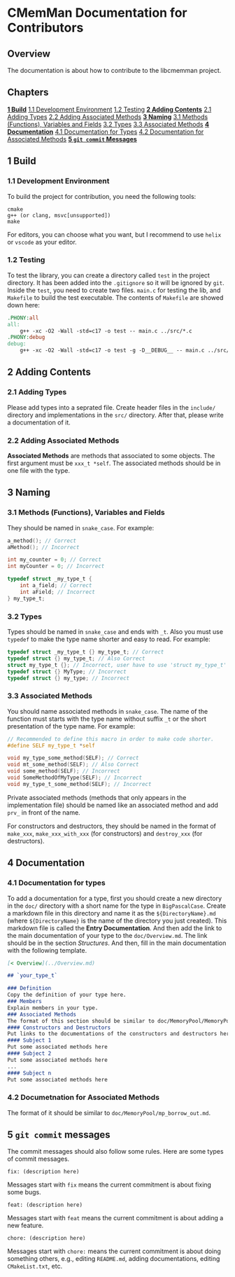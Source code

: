 # CMemMan Documentation for Contributors

## Overview

The documentation is about how to contribute to the libcmemman project.

## Chapters
**[1 Build](#11-build)**
[1.1 Development Environment](#11-development-environment)
[1.2 Testing](#12-testing)
**[2 Adding Contents](#2-adding-contents)**
[2.1 Adding Types](#21-adding-types)
[2.2 Adding Associated Methods](#22-adding-associated-methods)
**[3 Naming](#3-naming)**
[3.1 Methods (Functions), Variables and Fields](#31-methods-functions-variables-and-fields)
[3.2 Types](#32-types)
[3.3 Associated Methods](#33-associated-methods)
**[4 Documentation](#4-documentation)**
[4.1 Documentation for Types](#41-documentation-for-types)
[4.2 Documentation for Associated Methods](#42-documetnation-for-associated-methods)
**[5 `git commit` Messages](#5-git-commit-messages)**

## 1 Build

### 1.1 Development Environment

To build the project for contribution, you need the following tools:
```
cmake
g++ (or clang, msvc[unsupported])
make
```

For editors, you can choose what you want, but I recommend to use `helix` or `vscode` as your editor.
### 1.2 Testing
To test the library, you can create a directory called `test` in the project directory. It has been added into the `.gitignore` so it will be ignored by `git`. Inside the `test`, you need to create two files. `main.c` for testing the lib, and `Makefile` to build the test executable. The contents of `Makefile` are showed down here:
```makefile
.PHONY:all
all:
    g++ -xc -O2 -Wall -std=c17 -o test -- main.c ../src/*.c
.PHONY:debug
debug:
    g++ -xc -O2 -Wall -std=c17 -o test -g -D__DEBUG__ -- main.c ../src/*.c
```
## 2 Adding Contents

### 2.1 Adding Types
Please add types into a seprated file. Create header files in the `include/` directory and implementations in the `src/` directory. After that, please write a documentation of it. 

### 2.2 Adding Associated Methods
**Associated Methods** are methods that associated to some objects. The first argument must be `xxx_t *self`. The associated methods should be in one file with the type.

## 3 Naming

### 3.1 Methods (Functions), Variables and Fields
They should be named in `snake_case`. For example:
```C
a_method(); // Correct
aMethod(); // Incorrect

int my_counter = 0; // Correct
int myCounter = 0; // Incorrect

typedef struct _my_type_t {
    int a_field; // Correct
    int aField; // Incorrect
} my_type_t;
```

### 3.2 Types
Types should be named in `snake_case` and ends with `_t`. Also you must use `typedef` to make the type name shorter and easy to read. For example:
```C
typedef struct _my_type_t {} my_type_t; // Correct
typedef struct {} my_type_t; // Also Correct
struct my_type_t {}; // Incorrect, user have to use 'struct my_type_t' instead of 'my_type_t'.
typedef struct {} MyType; // Incorrect
typedef struct {} my_type; // Incorrect
```

### 3.3 Associated Methods
You should name associated methods in `snake_case`. The name of the function must starts with the type name without suffix `_t` or the short presentation of the type name. For example:
```C
// Recommended to define this macro in order to make code shorter.
#define SELF my_type_t *self

void my_type_some_method(SELF); // Correct
void mt_some_method(SELF); // Also Correct
void some_method(SELF); // Incorrect
void SomeMethodOfMyType(SELF); // Incorrect
void my_type_t_some_method(SELF); // Incorrect

```

Private associated methods (methods that only appears in the implementation file) should be named like an associated method and add `prv_` in front of the name.

For constructors and destructors, they should be named in the format of `make_xxx`, `make_xxx_with_xxx` (for constructors) and `destroy_xxx` (for destructors).

## 4 Documentation

### 4.1 Documentation for types
To add a documentation for a type, first you should create a new directory in the `doc/` directory with a short name for the type in `BigPascalCase`. Create a markdown file in this directory and name it as the `${DirectoryName}.md` (where `${DirectoryName}` is the name of the directory you just created). This markdown file is called the **Entry Documentation**. And then add the link to the main documentation of your type to the `doc/Overview.md`. The link should be in the section *Structures*. And then, fill in the main documentation with the following template.
```markdown
[< Overview](../Overview.md)

## `your_type_t`

### Definition
Copy the definition of your type here.
### Members
Explain members in your type.
### Associated Methods
The format of this section should be similar to doc/MemoryPool/MemoryPool.md .
#### Constructors and Destructors
Put links to the documentations of the constructors and destructors here, with the prototype.
#### Subject 1
Put some associated methods here
#### Subject 2
Put some associated methods here
...
#### Subject n
Put some associated methods here

```

### 4.2 Documetnation for Associated Methods
The format of it should be similar to `doc/MemoryPool/mp_borrow_out.md`.

## 5 `git commit` messages
The commit messages should also follow some rules. Here are some types of commit messages.
```
fix: (description here)
```
Messages start with `fix` means the current commitment is about fixing some bugs.
```
feat: (description here)
```
Messages start with `feat` means the current commitment is about adding a new feature.
```
chore: (description here)
```
Messages start with `chore:` means the current commitment is about doing something others, e.g., editing `README.md`, adding documentations, editing `CMakeList.txt`, etc.
